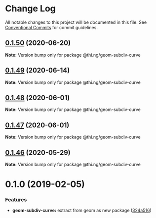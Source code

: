 # Change Log

All notable changes to this project will be documented in this file.
See [Conventional Commits](https://conventionalcommits.org) for commit guidelines.

## [0.1.50](https://github.com/thi-ng/umbrella/compare/@thi.ng/geom-subdiv-curve@0.1.49...@thi.ng/geom-subdiv-curve@0.1.50) (2020-06-20)

**Note:** Version bump only for package @thi.ng/geom-subdiv-curve





## [0.1.49](https://github.com/thi-ng/umbrella/compare/@thi.ng/geom-subdiv-curve@0.1.48...@thi.ng/geom-subdiv-curve@0.1.49) (2020-06-14)

**Note:** Version bump only for package @thi.ng/geom-subdiv-curve





## [0.1.48](https://github.com/thi-ng/umbrella/compare/@thi.ng/geom-subdiv-curve@0.1.47...@thi.ng/geom-subdiv-curve@0.1.48) (2020-06-01)

**Note:** Version bump only for package @thi.ng/geom-subdiv-curve





## [0.1.47](https://github.com/thi-ng/umbrella/compare/@thi.ng/geom-subdiv-curve@0.1.46...@thi.ng/geom-subdiv-curve@0.1.47) (2020-06-01)

**Note:** Version bump only for package @thi.ng/geom-subdiv-curve





## [0.1.46](https://github.com/thi-ng/umbrella/compare/@thi.ng/geom-subdiv-curve@0.1.45...@thi.ng/geom-subdiv-curve@0.1.46) (2020-05-29)

**Note:** Version bump only for package @thi.ng/geom-subdiv-curve





# 0.1.0 (2019-02-05)

### Features

* **geom-subdiv-curve:** extract from geom as new package ([324a516](https://github.com/thi-ng/umbrella/commit/324a516))
